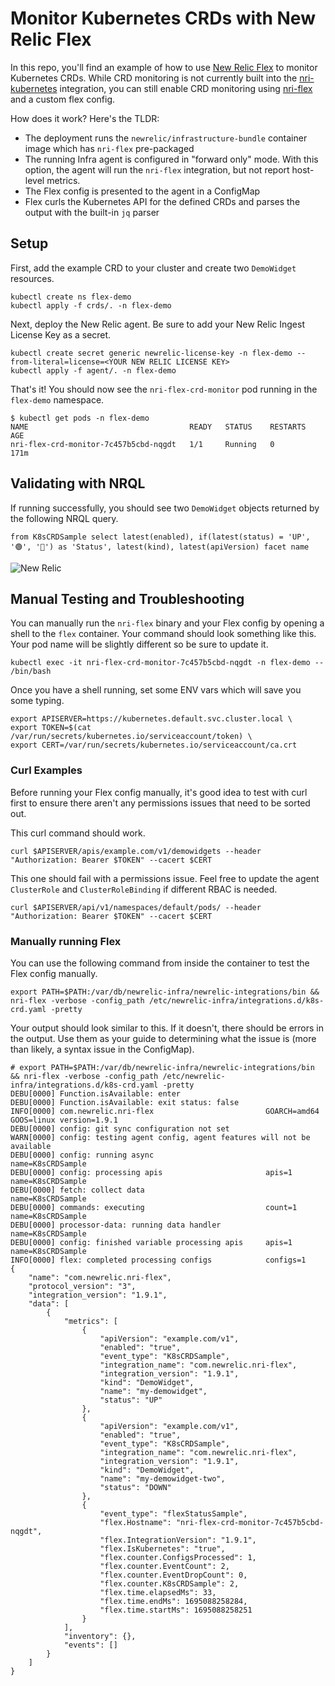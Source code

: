 # Monitor Kubernetes CRDs with New Relic Flex

In this repo, you'll find an example of how to use [New Relic Flex](https://github.com/newrelic/nri-flex) to monitor Kubernetes CRDs.  While CRD monitoring is not currently built into the [nri-kubernetes](https://github.com/newrelic/nri-kubernetes) integration, you can still enable CRD monitoring using [nri-flex](https://github.com/newrelic/nri-flex) and a custom flex config.  

How does it work?  Here's the TLDR:

- The deployment runs the `newrelic/infrastructure-bundle` container image which has `nri-flex` pre-packaged
- The running Infra agent is configured in "forward only" mode.  With this option, the agent will run the `nri-flex` integration, but not report host-level metrics.
- The Flex config is presented to the agent in a ConfigMap
- Flex curls the Kubernetes API for the defined CRDs and parses the output with the built-in `jq` parser


## Setup

First, add the example CRD to your cluster and create two `DemoWidget` resources.

```
kubectl create ns flex-demo
kubectl apply -f crds/. -n flex-demo
```

Next, deploy the New Relic agent.  Be sure to add your New Relic Ingest License Key as a secret.

```
kubectl create secret generic newrelic-license-key -n flex-demo --from-literal=license=<YOUR NEW RELIC LICENSE KEY>
kubectl apply -f agent/. -n flex-demo
```

That's it!  You should now see the `nri-flex-crd-monitor` pod running in the `flex-demo` namespace.

```
$ kubectl get pods -n flex-demo
NAME                                    READY   STATUS    RESTARTS   AGE
nri-flex-crd-monitor-7c457b5cbd-nqgdt   1/1     Running   0          171m
```

## Validating with NRQL

If running successfully, you should see two `DemoWidget` objects returned by the following NRQL query.

```
from K8sCRDSample select latest(enabled), if(latest(status) = 'UP', '🟢', '🔴') as 'Status', latest(kind), latest(apiVersion) facet name 
```

![New Relic](https://p191.p3.n0.cdn.getcloudapp.com/items/12uQ6GJq/092c8ce4-3393-465b-89d0-cfa705c64607.jpg?v=a2a00427366a0bec507c3124c26e9295)


## Manual Testing and Troubleshooting

You can manually run the `nri-flex` binary and your Flex config by opening a shell to the `flex` container.  Your command should look something like this.  Your pod name will be slightly different so be sure to update it.

```
kubectl exec -it nri-flex-crd-monitor-7c457b5cbd-nqgdt -n flex-demo -- /bin/bash
```

Once you have a shell running, set some ENV vars which will save you some typing.

```
export APISERVER=https://kubernetes.default.svc.cluster.local \
export TOKEN=$(cat /var/run/secrets/kubernetes.io/serviceaccount/token) \
export CERT=/var/run/secrets/kubernetes.io/serviceaccount/ca.crt
```

### Curl Examples

Before running your Flex config manually, it's good idea to test with curl first to ensure there aren't any permissions issues that need to be sorted out.

This curl command should work.
```
curl $APISERVER/apis/example.com/v1/demowidgets --header "Authorization: Bearer $TOKEN" --cacert $CERT
```

This one should fail with a permissions issue.  Feel free to update the agent `ClusterRole` and `ClusterRoleBinding` if different RBAC is needed.

```
curl $APISERVER/api/v1/namespaces/default/pods/ --header "Authorization: Bearer $TOKEN" --cacert $CERT
```

### Manually running Flex

You can use the following command from inside the container to test the Flex config manually.

```
export PATH=$PATH:/var/db/newrelic-infra/newrelic-integrations/bin && nri-flex -verbose -config_path /etc/newrelic-infra/integrations.d/k8s-crd.yaml -pretty
```

Your output should look similar to this.  If it doesn't, there should be errors in the output.  Use them as your guide to determining what the issue is (more than likely, a syntax issue in the ConfigMap).

```
# export PATH=$PATH:/var/db/newrelic-infra/newrelic-integrations/bin && nri-flex -verbose -config_path /etc/newrelic-infra/integrations.d/k8s-crd.yaml -pretty
DEBU[0000] Function.isAvailable: enter
DEBU[0000] Function.isAvailable: exit status: false
INFO[0000] com.newrelic.nri-flex                         GOARCH=amd64 GOOS=linux version=1.9.1
DEBU[0000] config: git sync configuration not set
WARN[0000] config: testing agent config, agent features will not be available
DEBU[0000] config: running async                         name=K8sCRDSample
DEBU[0000] config: processing apis                       apis=1 name=K8sCRDSample
DEBU[0000] fetch: collect data                           name=K8sCRDSample
DEBU[0000] commands: executing                           count=1 name=K8sCRDSample
DEBU[0000] processor-data: running data handler          name=K8sCRDSample
DEBU[0000] config: finished variable processing apis     apis=1 name=K8sCRDSample
INFO[0000] flex: completed processing configs            configs=1
{
	"name": "com.newrelic.nri-flex",
	"protocol_version": "3",
	"integration_version": "1.9.1",
	"data": [
		{
			"metrics": [
				{
					"apiVersion": "example.com/v1",
					"enabled": "true",
					"event_type": "K8sCRDSample",
					"integration_name": "com.newrelic.nri-flex",
					"integration_version": "1.9.1",
					"kind": "DemoWidget",
					"name": "my-demowidget",
					"status": "UP"
				},
				{
					"apiVersion": "example.com/v1",
					"enabled": "true",
					"event_type": "K8sCRDSample",
					"integration_name": "com.newrelic.nri-flex",
					"integration_version": "1.9.1",
					"kind": "DemoWidget",
					"name": "my-demowidget-two",
					"status": "DOWN"
				},
				{
					"event_type": "flexStatusSample",
					"flex.Hostname": "nri-flex-crd-monitor-7c457b5cbd-nqgdt",
					"flex.IntegrationVersion": "1.9.1",
					"flex.IsKubernetes": "true",
					"flex.counter.ConfigsProcessed": 1,
					"flex.counter.EventCount": 2,
					"flex.counter.EventDropCount": 0,
					"flex.counter.K8sCRDSample": 2,
					"flex.time.elapsedMs": 33,
					"flex.time.endMs": 1695088258284,
					"flex.time.startMs": 1695088258251
				}
			],
			"inventory": {},
			"events": []
		}
	]
}
```


